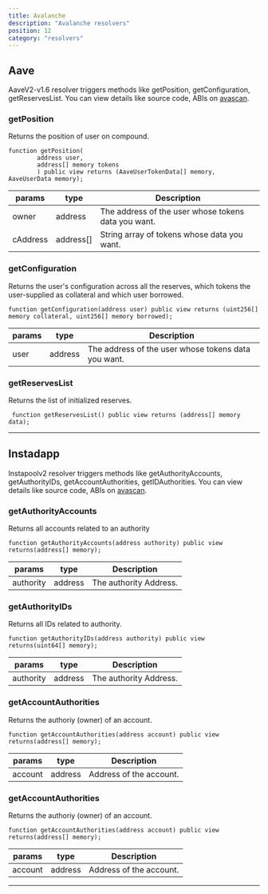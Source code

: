 ```yaml
---
title: Avalanche 
description: "Avalanche resolvers"
position: 12
category: "resolvers"
---
```


## Aave

AaveV2-v1.6 resolver triggers methods like getPosition, getConfiguration, getReservesList. You can view details like source code, ABIs on [avascan](https://avascan.info/blockchain/c/address/0x43c51C24b49f7cF389D043e93533E5179870Eea3).
### getPosition
Returns the position of user on compound.
```solidity
function getPosition(
        address user, 
        address[] memory tokens
        ) public view returns (AaveUserTokenData[] memory, AaveUserData memory);
```
| params | type | Description | 
| ------ | ---- | ----------- | 
| owner | address | The address of the user whose tokens data you want.|
| cAddress | address[] | String array of tokens whose data you want. |

### getConfiguration
Returns the user's configuration across all the reserves, which tokens the user-supplied as collateral and which user borrowed.
```solidity
function getConfiguration(address user) public view returns (uint256[] memory collateral, uint256[] memory borrowed);
```
| params | type | Description | 
| ------ | ---- | ----------- | 
| user | address | The address of the user whose tokens data you want.|

### getReservesList
Returns the list of initialized reserves.
```solidity
 function getReservesList() public view returns (address[] memory data);
```
--- 
## Instadapp

Instapoolv2 resolver triggers methods like getAuthorityAccounts, getAuthorityIDs, getAccountAuthorities, getIDAuthorities. You can view details like source code, ABIs on [avascan](https://avascan.info/blockchain/c/address/0x746e318e179CB0A359C1FeE8331A3F9bE309b3CE).
### getAuthorityAccounts
Returns all accounts related to an authority
```solidity
function getAuthorityAccounts(address authority) public view returns(address[] memory);
```

| params | type | Description | 
| ------ | ---- | ----------- | 
| authority | address | The authority Address.|

### getAuthorityIDs
Returns all IDs related to authority.
```solidity
function getAuthorityIDs(address authority) public view returns(uint64[] memory);
```

| params | type | Description | 
| ------ | ---- | ----------- | 
| authority | address | The authority Address.|

### getAccountAuthorities
Returns the authoriy (owner) of an account.
```solidity
function getAccountAuthorities(address account) public view returns(address[] memory);
```

| params | type | Description | 
| ------ | ---- | ----------- | 
| account | address | 	Address of the account.|

### getAccountAuthorities
Returns the authoriy (owner) of an account.
```solidity
function getAccountAuthorities(address account) public view returns(address[] memory);
```

| params | type | Description | 
| ------ | ---- | ----------- | 
| account | address | Address of the account.|

---
